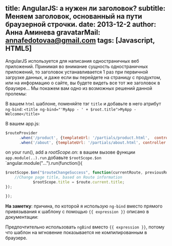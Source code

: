 title: AngularJS: а нужен ли заголовок?
subtitle: Меняем заголовок, основанный на пути браузерной строчки. 
date: 2013-12-2
author: Анна Аминева
gravatarMail: annafedotovaa@gmail.com
tags: [Javascript, HTML5]
---

AngularJS используется для написания одностраничных веб приложений.  Принимая во внимание сущность одностраничных приложений, то заголовок устанавливается 1 раз при первичной загрузке данных, и даже если вы перейдете на страницу с продуктом, или на информацию о сайте, вы будете видеть все тот же заголовок в браузере…
Мы покажем вам одно  из возможных решений данной пролемы:

В вашем `html` шаблоне, поменяйте тэг `title` и добавьте в него атрибут `ng-bind`:
`<title ng-bind="'MyApp - ' + $root.title">MyApp - Welcome</title>`

В вашем app.js:
```javascript
$routeProvider
      .when('/product', {templateUrl: '/partials/product.html',  controller: 'ProductCtrl', title: 'Discover our Product'})
      .when('/about', {templateUrl: '/partials/about.html', controller: 'AboutCtrl', title: 'About US'});
```
on your run(), add a $rootScope.$on:
в вашем вызове функции `app.module(..).run` добавьте  `$rootScope.$on`
`angular.module("...").run(function(){

```javascript
$rootScope.$on("$routeChangeSuccess", function(currentRoute, previousRoute){
    //Change page title, based on Route information
    		$rootScope.title = $route.current.title;
});

});
```

**На заметку**: причина, по которой я использую `ng-bind` вместо прямого привязывания к шаблону с помощью `{{ expression }}` описано в документации:

Предпочтительно использовать `ngBind` вместо `{{ expression }}`, потому что шаблон на мгновение показывается не компилированным в браузере.
